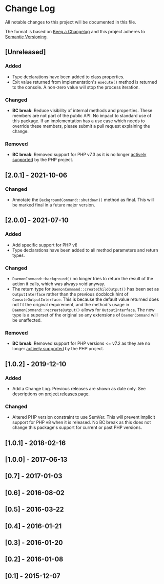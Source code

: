 # Change Log
All notable changes to this project will be documented in this file.

The format is based on [Keep a Changelog](http://keepachangelog.com/) 
and this project adheres to [Semantic Versioning](http://semver.org/).

## [Unreleased]
### Added
- Type declarations have been added to class properties.
- Exit value returned from implementation's `execute()` method is returned to
  the console. A non-zero value will stop the process iteration.
### Changed
- **BC break**: Reduce visibility of internal methods and properties. These
  members are not part of the public API. No impact to standard use of this
  package. If an implementation has a use case which needs to override these
  members, please submit a pull request explaining the change.
### Removed
- **BC break**: Removed support for PHP v7.3 as it is no longer
  [actively supported](https://php.net/supported-versions.php) by the PHP project.

## [2.0.1] - 2021-10-06
### Changed
- Annotate the `BackgroundCommand::shutdown()` method as final.
  This will be marked final in a future major version.

## [2.0.0] - 2021-07-10
### Added
- Add specific support for PHP v8
- Type declarations have been added to all method parameters and return types.
### Changed
- `DaemonCommand::background()` no longer tries to return the result of the
  action it calls, which was always void anyway.
- The return type for `DaemonCommand::createChildOutput()` has been set as
  `OutputInterface` rather than the previous docblock hint of
  `ConsoleOutputInterface`. This is because the default value returned does not
  fit the original requirement, and the method's usage in
  `DaemonCommand::recreateOutput()` allows for `OutputInterface`.
  The new type is a superset of the original so any extensions of
  `DaemonCommand` will be unaffected.
### Removed
- **BC break**: Removed support for PHP versions <= v7.2 as they are no longer
  [actively supported](https://php.net/supported-versions.php) by the PHP project.

## [1.0.2] - 2019-12-10
### Added
- Add a Change Log. Previous releases are shown as date only. See descriptions
  on [project releases page](https://github.com/phlib/beanstalk/releases).
### Changed
- Altered PHP version constraint to use SemVer. This will prevent implicit
  support for PHP v8 when it is released. No BC break as this does not change
  this package's support for current or past PHP versions.

## [1.0.1] - 2018-02-16

## [1.0.0] - 2017-06-13

## [0.7] - 2017-01-03

## [0.6] - 2016-08-02

## [0.5] - 2016-03-22

## [0.4] - 2016-01-21

## [0.3] - 2016-01-20

## [0.2] - 2016-01-08

## [0.1] - 2015-12-07
